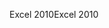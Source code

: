  <span data-ttu-id="fbe2e-101">Excel 2010</span><span class="sxs-lookup"><span data-stu-id="fbe2e-101">Excel 2010</span></span> 